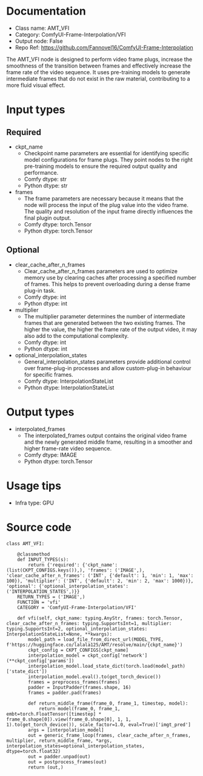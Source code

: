 # Documentation
- Class name: AMT_VFI
- Category: ComfyUI-Frame-Interpolation/VFI
- Output node: False
- Repo Ref: https://github.com/Fannovel16/ComfyUI-Frame-Interpolation

The AMT_VFI node is designed to perform video frame plugs, increase the smoothness of the transition between frames and effectively increase the frame rate of the video sequence. It uses pre-training models to generate intermediate frames that do not exist in the raw material, contributing to a more fluid visual effect.

# Input types
## Required
- ckpt_name
    - Checkpoint name parameters are essential for identifying specific model configurations for frame plugs. They point nodes to the right pre-training models to ensure the required output quality and performance.
    - Comfy dtype: str
    - Python dtype: str
- frames
    - The frame parameters are necessary because it means that the node will process the input of the plug value into the video frame. The quality and resolution of the input frame directly influences the final plugin output.
    - Comfy dtype: torch.Tensor
    - Python dtype: torch.Tensor
## Optional
- clear_cache_after_n_frames
    - Clear_cache_after_n_frames parameters are used to optimize memory use by clearing caches after processing a specified number of frames. This helps to prevent overloading during a dense frame plug-in task.
    - Comfy dtype: int
    - Python dtype: int
- multiplier
    - The multiplier parameter determines the number of intermediate frames that are generated between the two existing frames. The higher the value, the higher the frame rate of the output video, it may also add to the computational complexity.
    - Comfy dtype: int
    - Python dtype: int
- optional_interpolation_states
    - General_interpolation_states parameters provide additional control over frame-plug-in processes and allow custom-plug-in behaviour for specific frames.
    - Comfy dtype: InterpolationStateList
    - Python dtype: InterpolationStateList

# Output types
- interpolated_frames
    - The interpolated_frames output contains the original video frame and the newly generated middle frame, resulting in a smoother and higher frame-rate video sequence.
    - Comfy dtype: IMAGE
    - Python dtype: torch.Tensor

# Usage tips
- Infra type: GPU

# Source code
```
class AMT_VFI:

    @classmethod
    def INPUT_TYPES(s):
        return {'required': {'ckpt_name': (list(CKPT_CONFIGS.keys()),), 'frames': ('IMAGE',), 'clear_cache_after_n_frames': ('INT', {'default': 1, 'min': 1, 'max': 100}), 'multiplier': ('INT', {'default': 2, 'min': 2, 'max': 1000})}, 'optional': {'optional_interpolation_states': ('INTERPOLATION_STATES',)}}
    RETURN_TYPES = ('IMAGE',)
    FUNCTION = 'vfi'
    CATEGORY = 'ComfyUI-Frame-Interpolation/VFI'

    def vfi(self, ckpt_name: typing.AnyStr, frames: torch.Tensor, clear_cache_after_n_frames: typing.SupportsInt=1, multiplier: typing.SupportsInt=2, optional_interpolation_states: InterpolationStateList=None, **kwargs):
        model_path = load_file_from_direct_url(MODEL_TYPE, f'https://huggingface.co/lalala125/AMT/resolve/main/{ckpt_name}')
        ckpt_config = CKPT_CONFIGS[ckpt_name]
        interpolation_model = ckpt_config['network'](**ckpt_config['params'])
        interpolation_model.load_state_dict(torch.load(model_path)['state_dict'])
        interpolation_model.eval().to(get_torch_device())
        frames = preprocess_frames(frames)
        padder = InputPadder(frames.shape, 16)
        frames = padder.pad(frames)

        def return_middle_frame(frame_0, frame_1, timestep, model):
            return model(frame_0, frame_1, embt=torch.FloatTensor([timestep] * frame_0.shape[0]).view(frame_0.shape[0], 1, 1, 1).to(get_torch_device()), scale_factor=1.0, eval=True)['imgt_pred']
        args = [interpolation_model]
        out = generic_frame_loop(frames, clear_cache_after_n_frames, multiplier, return_middle_frame, *args, interpolation_states=optional_interpolation_states, dtype=torch.float32)
        out = padder.unpad(out)
        out = postprocess_frames(out)
        return (out,)
```